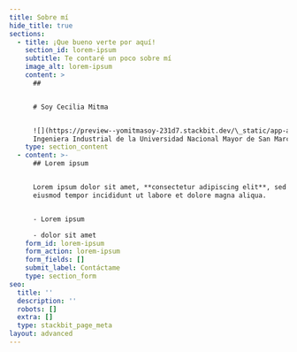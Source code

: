 ```yaml
---
title: Sobre mí
hide_title: true
sections:
  - title: ¡Que bueno verte por aquí!
    section_id: lorem-ipsum
    subtitle: Te contaré un poco sobre mí
    image_alt: lorem-ipsum
    content: >
      ##


      # Soy Cecilia Mitma


      ![](https://preview--yomitmasoy-231d7.stackbit.dev/\_static/app-assets/images/futuristic-goose.jpg)Soy
      Ingeniera Industrial de la Universidad Nacional Mayor de San Marcos
    type: section_content
  - content: >-
      ## Lorem ipsum


      Lorem ipsum dolor sit amet, **consectetur adipiscing elit**, sed do
      eiusmod tempor incididunt ut labore et dolore magna aliqua.


      - Lorem ipsum

      - dolor sit amet
    form_id: lorem-ipsum
    form_action: lorem-ipsum
    form_fields: []
    submit_label: Contáctame
    type: section_form
seo:
  title: ''
  description: ''
  robots: []
  extra: []
  type: stackbit_page_meta
layout: advanced
---
```

